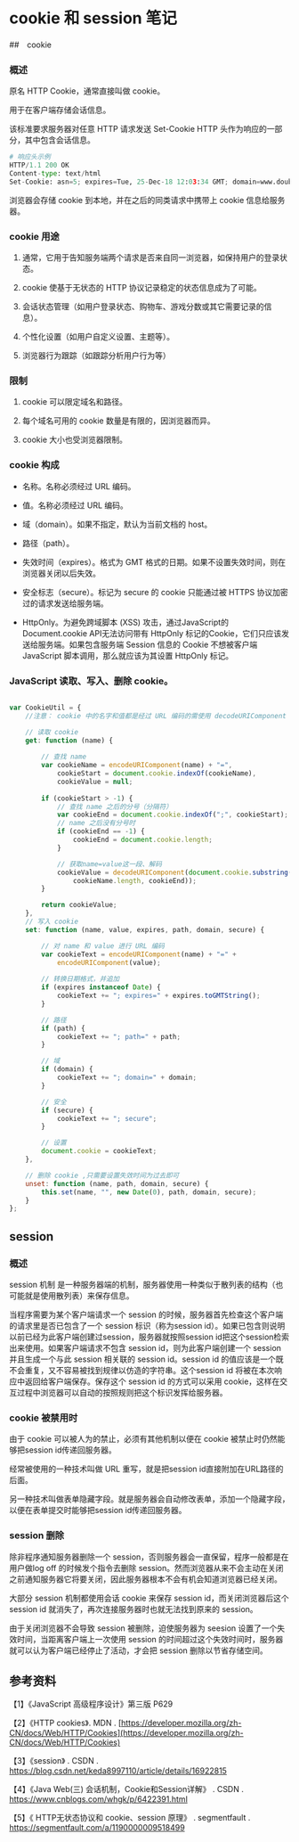 # cookie 和 session 笔记

##　cookie

### 概述

原名 HTTP Cookie，通常直接叫做 cookie。

用于在客户端存储会话信息。

该标准要求服务器对任意 HTTP 请求发送 Set-Cookie HTTP 头作为响应的一部分，其中包含会话信息。

```python
# 响应头示例
HTTP/1.1 200 OK
Content-type: text/html
Set-Cookie: asn=5; expires=Tue, 25-Dec-18 12:03:34 GMT; domain=www.douban.com; path=/

```

浏览器会存储 cookie 到本地，并在之后的同类请求中携带上 cookie 信息给服务器。

### cookie 用途

1. 通常，它用于告知服务端两个请求是否来自同一浏览器，如保持用户的登录状态。

2. cookie 使基于无状态的 HTTP 协议记录稳定的状态信息成为了可能。

3. 会话状态管理（如用户登录状态、购物车、游戏分数或其它需要记录的信息）。

4. 个性化设置（如用户自定义设置、主题等）。

5. 浏览器行为跟踪（如跟踪分析用户行为等）



### 限制

1. cookie 可以限定域名和路径。

2. 每个域名可用的 cookie 数量是有限的，因浏览器而异。

3. cookie 大小也受浏览器限制。

### cookie 构成

* 名称。名称必须经过 URL 编码。

* 值。名称必须经过 URL 编码。

* 域（domain）。如果不指定，默认为当前文档的 host。

* 路径（path）。

* 失效时间（expires）。格式为 GMT 格式的日期。如果不设置失效时间，则在浏览器关闭以后失效。

* 安全标志（secure）。标记为 secure 的 cookie 只能通过被 HTTPS 协议加密过的请求发送给服务端。

* HttpOnly。为避免跨域脚本 (XSS) 攻击，通过JavaScript的 Document.cookie API无法访问带有 HttpOnly 标记的Cookie，它们只应该发送给服务端。如果包含服务端 Session 信息的 Cookie 不想被客户端 JavaScript 脚本调用，那么就应该为其设置 HttpOnly 标记。

### JavaScript 读取、写入、删除 cookie。

```javascript

var CookieUtil = {
    //注意： cookie 中的名字和值都是经过 URL 编码的需使用 decodeURIComponent 解码

    // 读取 cookie
    get: function (name) {
        
        // 查找 name
        var cookieName = encodeURIComponent(name) + "=",
            cookieStart = document.cookie.indexOf(cookieName),
            cookieValue = null;
        
        if (cookieStart > -1) {
            // 查找 name 之后的分号（分隔符）
            var cookieEnd = document.cookie.indexOf(";", cookieStart);
            // name 之后没有分号时
            if (cookieEnd == -1) {
                cookieEnd = document.cookie.length;
            }

            // 获取name=value这一段、解码
            cookieValue = decodeURIComponent(document.cookie.substring(cookieStart +
                cookieName.length, cookieEnd));
        }

        return cookieValue;
    },
    // 写入 cookie
    set: function (name, value, expires, path, domain, secure) {

        // 对 name 和 value 进行 URL 编码
        var cookieText = encodeURIComponent(name) + "=" +
            encodeURIComponent(value);
        
        // 转换日期格式，并追加
        if (expires instanceof Date) {
            cookieText += "; expires=" + expires.toGMTString();
        }

        // 路径
        if (path) {
            cookieText += "; path=" + path;
        }

        // 域
        if (domain) {
            cookieText += "; domain=" + domain;
        }

        // 安全
        if (secure) {
            cookieText += "; secure";
        }

        // 设置
        document.cookie = cookieText;
    },

    // 删除 cookie ,只需要设置失效时间为过去即可
    unset: function (name, path, domain, secure) {
        this.set(name, "", new Date(0), path, domain, secure);
    }
};

```


## session

### 概述

session 机制 是一种服务器端的机制，服务器使用一种类似于散列表的结构（也可能就是使用散列表）来保存信息。

当程序需要为某个客户端请求一个 session 的时候，服务器首先检查这个客户端的请求里是否已包含了一个 session 标识（称为session id）。如果已包含则说明以前已经为此客户端创建过session，服务器就按照session id把这个session检索出来使用。如果客户端请求不包含 session id，则为此客户端创建一个 session 并且生成一个与此 session 相关联的 session id。session id 的值应该是一个既不会重复，又不容易被找到规律以仿造的字符串。这个session id 将被在本次响应中返回给客户端保存。保存这个 session id 的方式可以采用 cookie，这样在交互过程中浏览器可以自动的按照规则把这个标识发挥给服务器。

### cookie 被禁用时

由于 cookie 可以被人为的禁止，必须有其他机制以便在 cookie 被禁止时仍然能够把session id传递回服务器。

经常被使用的一种技术叫做 URL 重写，就是把session id直接附加在URL路径的后面。

另一种技术叫做表单隐藏字段。就是服务器会自动修改表单，添加一个隐藏字段，以便在表单提交时能够把session id传递回服务器。

### session 删除

除非程序通知服务器删除一个 session，否则服务器会一直保留，程序一般都是在用户做log off 的时候发个指令去删除 session。然而浏览器从来不会主动在关闭之前通知服务器它将要关闭，因此服务器根本不会有机会知道浏览器已经关闭。

大部分 session 机制都使用会话 cookie 来保存 session id，而关闭浏览器后这个session id 就消失了，再次连接服务器时也就无法找到原来的 session。

由于关闭浏览器不会导致 session 被删除，迫使服务器为 seesion 设置了一个失效时间，当距离客户端上一次使用 session 的时间超过这个失效时间时，服务器就可以认为客户端已经停止了活动，才会把 session 删除以节省存储空间。



## 参考资料

【1】《JavaScript 高级程序设计》第三版 P629

【2】《HTTP cookies》. MDN . [https://developer.mozilla.org/zh-CN/docs/Web/HTTP/Cookies](https://developer.mozilla.org/zh-CN/docs/Web/HTTP/Cookies)

【3】《session》 . CSDN . https://blog.csdn.net/keda8997110/article/details/16922815

【4】《Java Web(三) 会话机制，Cookie和Session详解》 . CSDN . https://www.cnblogs.com/whgk/p/6422391.html

【5】《 HTTP无状态协议和 cookie、session 原理》 . segmentfault . https://segmentfault.com/a/1190000009518499



